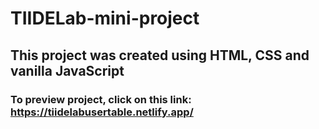 # TIIDELab-mini-project
## This project was created using HTML, CSS and vanilla JavaScript
### To preview project, click on this link: https://tiidelabusertable.netlify.app/
